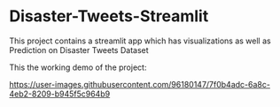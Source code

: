 # Disaster-Tweets-Streamlit
This project contains a streamlit app which has visualizations as well as Prediction on Disaster Tweets Dataset

This the working demo of the project:


https://user-images.githubusercontent.com/96180147/7f0b4adc-6a8c-4eb2-8209-b945f5c964b9
